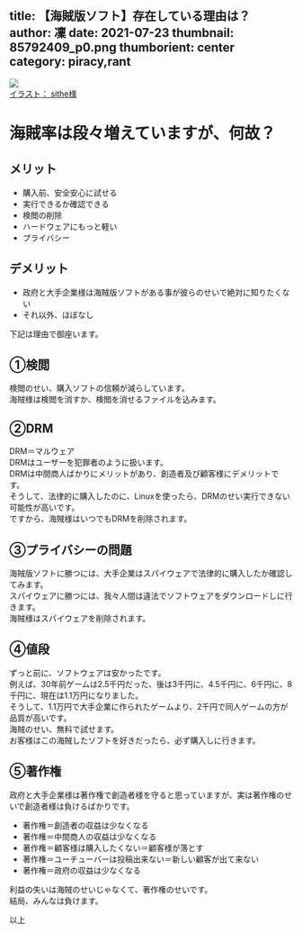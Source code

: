 title: 【海賊版ソフト】存在している理由は？
author: 凜
date: 2021-07-23
thumbnail: 85792409_p0.png
thumborient: center
category: piracy,rant
----
![](https://ass.technicalsuwako.moe/85792409_p0.png)\
[イラスト： sithe様](https://www.pixiv.net/artworks/85792409)

# 海賊率は段々増えていますが、何故？

## メリット

- 購入前、安全安心に試せる
- 実行できるか確認できる
- 検閲の削除
- ハードウェアにもっと軽い
- プライバシー

## デメリット

- 政府と大手企業様は海賊版ソフトがある事が彼らのせいで絶対に知りたくない
- それ以外、ほぼなし

下記は理由で御座います。

## ①検閲

検閲のせい、購入ソフトの信頼が減らしています。\
海賊様は検閲を消すか、検閲を消せるファイルを込みます。

## ②DRM

DRM＝マルウェア\
DRMはユーザーを犯罪者のように扱います。\
DRMは中間商人ばかりにメリットがあり、創造者及び顧客様にデメリットです。\
そうして、法律的に購入したのに、Linuxを使ったら、DRMのせい実行できない可能性が高いです。\
ですから、海賊様はいつでもDRMを削除されます。

## ③プライバシーの問題

海賊版ソフトに勝つには、大手企業はスパイウェアで法律的に購入したか確認してみます。\
スパイウェアに勝つには、我々人間は違法でソフトウェアをダウンロードしに行きます。\
海賊様はスパイウェアを削除されます。

## ④値段

ずっと前に、ソフトウェアは安かったです。\
例えば、30年前ゲームは2.5千円だった、後は3千円に、4.5千円に、6千円に、8千円に、現在は1.1万円になりました。\
そうして、1.1万円で大手企業に作られたゲームより、2千円で同人ゲームの方が品質が高いです。\
海賊のせい、無料で試せます。\
お客様はこの海賊したソフトを好きだったら、必ず購入しに行きます。

## ⑤著作権

政府と大手企業様は著作権で創造者様を守ると思っていますが、実は著作権のせいで創造者様は負けるばかりです。
- 著作権＝創造者の収益は少なくなる
- 著作権＝中間商人の収益は少なくなる
- 著作権＝顧客様は購入したくない＝顧客様が落とす
- 著作権＝ユーチューバーは投稿出来ない＝新しい顧客が出て来ない
- 著作権＝政府の収益は少なくなる

利益の失いは海賊のせいじゃなくて、著作権のせいです。\
結局、みんなは負けます。

以上

